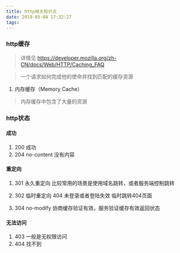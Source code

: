 ```yaml
---
title: http相关知识点
date: 2019-05-04 17:32:27
tags:
---
```


### http缓存
> 详情见 https://developer.mozilla.org/zh-CN/docs/Web/HTTP/Caching_FAQ

> 一个请求如何完成他的使命并找到匹配的缓存资源

1. 内存缓存（Memory Cache）
> 内存缓存中包含了大量的资源

### http状态

#### 成功

1. 200 成功
2. 204 no-content 没有内容

#### 重定向

1. 301 永久重定向 比较常用的场景是使用域名跳转，或者服务端控制跳转

2. 302 临时重定向 404 未登录或者登陆失效 临时跳转404页面

3. 304 no-modify 协商缓存验证有效，服务验证缓存有效返回状态

#### 无法访问

1.  403 一般是无权限访问
2.  404 找不到
